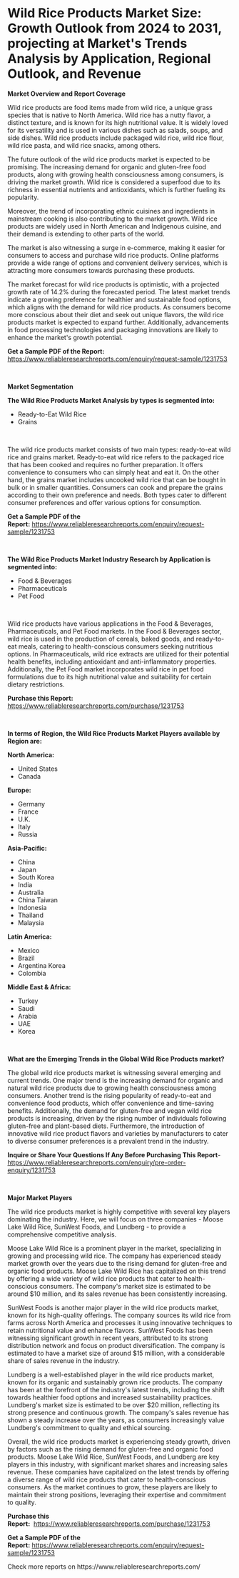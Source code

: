 <p><h1>Wild Rice Products Market Size: Growth Outlook from 2024 to 2031, projecting at Market's Trends Analysis by Application, Regional Outlook, and Revenue</h1></p><p><strong>Market Overview and Report Coverage</strong></p>
<p><p>Wild rice products are food items made from wild rice, a unique grass species that is native to North America. Wild rice has a nutty flavor, a distinct texture, and is known for its high nutritional value. It is widely loved for its versatility and is used in various dishes such as salads, soups, and side dishes. Wild rice products include packaged wild rice, wild rice flour, wild rice pasta, and wild rice snacks, among others.</p><p>The future outlook of the wild rice products market is expected to be promising. The increasing demand for organic and gluten-free food products, along with growing health consciousness among consumers, is driving the market growth. Wild rice is considered a superfood due to its richness in essential nutrients and antioxidants, which is further fueling its popularity.</p><p>Moreover, the trend of incorporating ethnic cuisines and ingredients in mainstream cooking is also contributing to the market growth. Wild rice products are widely used in North American and Indigenous cuisine, and their demand is extending to other parts of the world. </p><p>The market is also witnessing a surge in e-commerce, making it easier for consumers to access and purchase wild rice products. Online platforms provide a wide range of options and convenient delivery services, which is attracting more consumers towards purchasing these products.</p><p>The market forecast for wild rice products is optimistic, with a projected growth rate of 14.2% during the forecasted period. The latest market trends indicate a growing preference for healthier and sustainable food options, which aligns with the demand for wild rice products. As consumers become more conscious about their diet and seek out unique flavors, the wild rice products market is expected to expand further. Additionally, advancements in food processing technologies and packaging innovations are likely to enhance the market's growth potential.</p></p>
<p><strong>Get a Sample PDF of the Report:</strong> <a href="https://www.reliableresearchreports.com/enquiry/request-sample/1231753">https://www.reliableresearchreports.com/enquiry/request-sample/1231753</a></p>
<p>&nbsp;</p>
<p><strong>Market Segmentation</strong></p>
<p><strong>The Wild Rice Products Market Analysis by types is segmented into:</strong></p>
<p><ul><li>Ready-to-Eat Wild Rice</li><li>Grains</li></ul></p>
<p>&nbsp;</p>
<p><p>The wild rice products market consists of two main types: ready-to-eat wild rice and grains market. Ready-to-eat wild rice refers to the packaged rice that has been cooked and requires no further preparation. It offers convenience to consumers who can simply heat and eat it. On the other hand, the grains market includes uncooked wild rice that can be bought in bulk or in smaller quantities. Consumers can cook and prepare the grains according to their own preference and needs. Both types cater to different consumer preferences and offer various options for consumption.</p></p>
<p><strong>Get a Sample PDF of the Report:</strong>&nbsp;<a href="https://www.reliableresearchreports.com/enquiry/request-sample/1231753">https://www.reliableresearchreports.com/enquiry/request-sample/1231753</a></p>
<p>&nbsp;</p>
<p><strong>The Wild Rice Products Market Industry Research by Application is segmented into:</strong></p>
<p><ul><li>Food & Beverages</li><li>Pharmaceuticals</li><li>Pet Food</li></ul></p>
<p>&nbsp;</p>
<p><p>Wild rice products have various applications in the Food & Beverages, Pharmaceuticals, and Pet Food markets. In the Food & Beverages sector, wild rice is used in the production of cereals, baked goods, and ready-to-eat meals, catering to health-conscious consumers seeking nutritious options. In Pharmaceuticals, wild rice extracts are utilized for their potential health benefits, including antioxidant and anti-inflammatory properties. Additionally, the Pet Food market incorporates wild rice in pet food formulations due to its high nutritional value and suitability for certain dietary restrictions.</p></p>
<p><strong>Purchase this Report:</strong>&nbsp; <a href="https://www.reliableresearchreports.com/purchase/1231753">https://www.reliableresearchreports.com/purchase/1231753</a></p>
<p>&nbsp;</p>
<p><strong>In terms of Region, the Wild Rice Products Market Players available by Region are:</strong></p>
<p>
    <p> <strong> North America: </strong>
        <ul>
            <li>United States</li>
            <li>Canada</li>
        </ul>
        </p> 
    <p> <strong> Europe: </strong>
        <ul>
            <li>Germany</li>
            <li>France</li>
            <li>U.K.</li>
            <li>Italy</li>
            <li>Russia</li>
        </ul>
        </p> 
    <p> <strong> Asia-Pacific: </strong>
        <ul>
            <li>China</li>
            <li>Japan</li>
            <li>South Korea</li>
            <li>India</li>
            <li>Australia</li>
            <li>China Taiwan</li>
            <li>Indonesia</li>
            <li>Thailand</li>
            <li>Malaysia</li>
        </ul>
        </p> 
    <p> <strong> Latin America: </strong>
        <ul>
            <li>Mexico</li>
            <li>Brazil</li>
            <li>Argentina Korea</li>
            <li>Colombia</li>
        </ul>
        </p> 
    <p> <strong> Middle East & Africa: </strong>
        <ul>
            <li>Turkey</li>
            <li>Saudi</li>
            <li>Arabia</li>
            <li>UAE</li>
            <li>Korea</li>
        </ul>
    </p>
    </p>
<p>&nbsp;</p>
<p><strong>What are the Emerging Trends in the Global Wild Rice Products market?</strong></p>
<p><p>The global wild rice products market is witnessing several emerging and current trends. One major trend is the increasing demand for organic and natural wild rice products due to growing health consciousness among consumers. Another trend is the rising popularity of ready-to-eat and convenience food products, which offer convenience and time-saving benefits. Additionally, the demand for gluten-free and vegan wild rice products is increasing, driven by the rising number of individuals following gluten-free and plant-based diets. Furthermore, the introduction of innovative wild rice product flavors and varieties by manufacturers to cater to diverse consumer preferences is a prevalent trend in the industry.</p></p>
<p><strong>Inquire or Share Your Questions If Any Before Purchasing This Report</strong>- <a href="https://www.reliableresearchreports.com/enquiry/pre-order-enquiry/1231753">https://www.reliableresearchreports.com/enquiry/pre-order-enquiry/1231753</a></p>
<p>&nbsp;</p>
<p><strong>Major Market Players</strong></p>
<p><p>The wild rice products market is highly competitive with several key players dominating the industry. Here, we will focus on three companies - Moose Lake Wild Rice, SunWest Foods, and Lundberg - to provide a comprehensive competitive analysis.</p><p>Moose Lake Wild Rice is a prominent player in the market, specializing in growing and processing wild rice. The company has experienced steady market growth over the years due to the rising demand for gluten-free and organic food products. Moose Lake Wild Rice has capitalized on this trend by offering a wide variety of wild rice products that cater to health-conscious consumers. The company's market size is estimated to be around $10 million, and its sales revenue has been consistently increasing.</p><p>SunWest Foods is another major player in the wild rice products market, known for its high-quality offerings. The company sources its wild rice from farms across North America and processes it using innovative techniques to retain nutritional value and enhance flavors. SunWest Foods has been witnessing significant growth in recent years, attributed to its strong distribution network and focus on product diversification. The company is estimated to have a market size of around $15 million, with a considerable share of sales revenue in the industry.</p><p>Lundberg is a well-established player in the wild rice products market, known for its organic and sustainably grown rice products. The company has been at the forefront of the industry's latest trends, including the shift towards healthier food options and increased sustainability practices. Lundberg's market size is estimated to be over $20 million, reflecting its strong presence and continuous growth. The company's sales revenue has shown a steady increase over the years, as consumers increasingly value Lundberg's commitment to quality and ethical sourcing.</p><p>Overall, the wild rice products market is experiencing steady growth, driven by factors such as the rising demand for gluten-free and organic food products. Moose Lake Wild Rice, SunWest Foods, and Lundberg are key players in this industry, with significant market shares and increasing sales revenue. These companies have capitalized on the latest trends by offering a diverse range of wild rice products that cater to health-conscious consumers. As the market continues to grow, these players are likely to maintain their strong positions, leveraging their expertise and commitment to quality.</p></p>
<p><strong>Purchase this Report:</strong>&nbsp;&nbsp;<a href="https://www.reliableresearchreports.com/purchase/1231753">https://www.reliableresearchreports.com/purchase/1231753</a></p>
<p></p>
<p><strong>Get a Sample PDF of the Report:</strong>&nbsp;<a href="https://www.reliableresearchreports.com/enquiry/request-sample/1231753">https://www.reliableresearchreports.com/enquiry/request-sample/1231753</a></p>
<p>Check more reports on https://www.reliableresearchreports.com/</p>